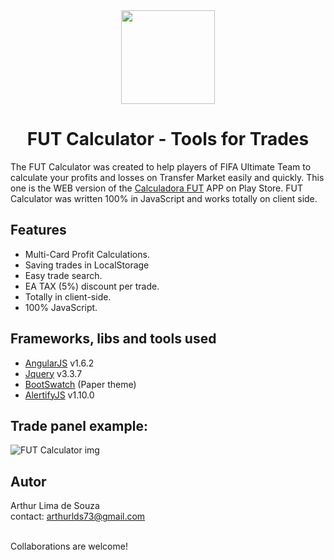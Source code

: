 <center>
<img src="https://lh3.googleusercontent.com/PMPWfKqfiyJAyufAADOhV79un7VI4oxuaGRS82L_OgwEmN1jo5WgNyv-xYbgeGJoMOCZ=w300-rw" width="150"/>
<h1>FUT Calculator - Tools for Trades</h1>
</center>

 The FUT Calculator was created  to help players of FIFA Ultimate Team  to calculate your profits and losses on Transfer Market easily and quickly. This one is the WEB version of the [Calculadora FUT](https://play.google.com/store/apps/details?id=com.calc.arthurlds73showshow.eataxcalculator&hl=pt_BR) APP on Play Store. FUT Calculator was written 100% in JavaScript and works totally on client side.

## Features
- Multi-Card Profit Calculations.
- Saving trades in LocalStorage
- Easy trade search.
- EA TAX (5%) discount per trade.
- Totally in client-side.
- 100% JavaScript.

## Frameworks, libs and tools used
- [AngularJS](angularjs.org) v1.6.2
- [Jquery](https://jquery.com) v3.3.7
- [BootSwatch](bootswatch.com) (Paper theme)
- [AlertifyJS](http://alertifyjs.com/) v1.10.0

## Trade panel example:
![FUT Calculator img](http://i.imgur.com/zvbbaRx.png)

## Autor
Arthur Lima de Souza </br>
contact: arthurlds73@gmail.com

</br>
Collaborations are welcome!
